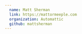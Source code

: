 ```yaml
---
  name: Matt Sherman
  link: https://mattormeeple.com
  organization: Automattic
  github: mattsherman
---
```

